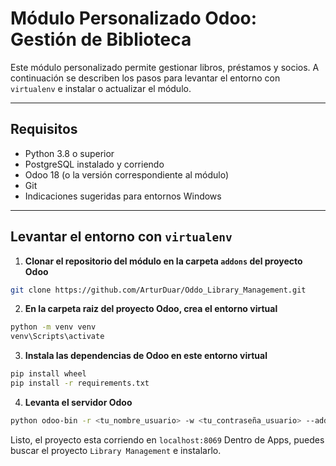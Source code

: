 # Módulo Personalizado Odoo: Gestión de Biblioteca

Este módulo personalizado permite gestionar libros, préstamos y socios. A continuación se describen los pasos para levantar el entorno con `virtualenv` e instalar o actualizar el módulo.

---

## Requisitos

- Python 3.8 o superior
- PostgreSQL instalado y corriendo
- Odoo 18 (o la versión correspondiente al módulo)
- Git
- Indicaciones sugeridas para entornos Windows

---

## Levantar el entorno con `virtualenv`

1. **Clonar el repositorio del módulo en la carpeta `addons` del proyecto Odoo**

```bash
git clone https://github.com/ArturDuar/Oddo_Library_Management.git
```

2. **En la carpeta raiz del proyecto Odoo, crea el entorno virtual**

```bash
python -m venv venv
venv\Scripts\activate
```
3. **Instala las dependencias de Odoo en este entorno virtual**

```bash
pip install wheel
pip install -r requirements.txt
```


4. **Levanta el servidor Odoo**

```bash
python odoo-bin -r <tu_nombre_usuario> -w <tu_contraseña_usuario> --addons-path=addons -d <base_de_datos_odoo>
```


Listo, el proyecto esta corriendo en `localhost:8069`
Dentro de Apps, puedes buscar el proyecto `Library Management` e instalarlo.
